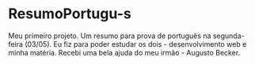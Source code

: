 # ResumoPortugu-s
Meu primeiro projeto. Um resumo para prova de português na segunda-feira (03/05). Eu fiz para poder estudar os dois - desenvolvimento web e minha matéria. Recebi uma bela ajuda do meu irmão - Augusto Becker. 
